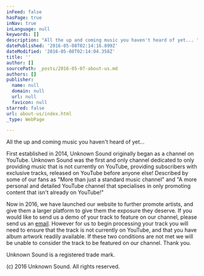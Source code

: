 ```yaml
---
inFeed: false
hasPage: true
inNav: true
inLanguage: null
keywords: []
description: "All the up and coming music you haven't heard of yet... "
datePublished: '2016-05-08T02:14:16.899Z'
dateModified: '2016-05-08T02:14:04.358Z'
title: ''
author: []
sourcePath: _posts/2016-05-07-about-us.md
authors: []
publisher:
  name: null
  domain: null
  url: null
  favicon: null
starred: false
url: about-us/index.html
_type: WebPage

---
```

All the up and coming music you haven't heard of yet... 

First established in 2014, Unknown Sound originally began as a channel on YouTube. Unknown Sound was the first and only channel dedicated to only providing music that is not currently on YouTube, providing subscribers with exclusive tracks, released on YouTube before anyone else! Described by some of our fans as "More than just a standard music channel" and "A more personal and detailed YouTube channel that specialises in only promoting content that isn't already on YouTube!" 

Now in 2016, we have launched our website to further promote artists, and give them a larger platform to give them the exposure they deserve. If you would like to send us a demo of your track to feature on our channel, please send us an [email][0]. However for us to begin processing your track you will need to ensure that the track is not currently on YouTube, and that you have album artwork readily available. If these two conditions are not met we will be unable to consider the track to be featured on our channel. Thank you.

Unknown Sound is a registered trade mark. 

(c) 2016 Unknown Sound. All rights reserved.

[0]: mailto:info@unknownsound.com